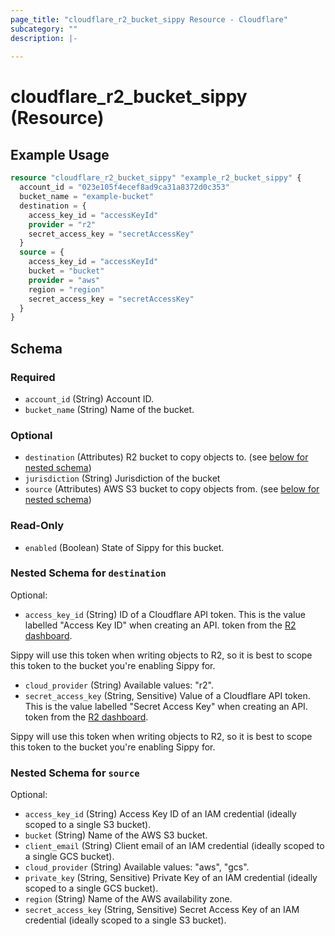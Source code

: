 ```yaml
---
page_title: "cloudflare_r2_bucket_sippy Resource - Cloudflare"
subcategory: ""
description: |-
  
---
```


# cloudflare_r2_bucket_sippy (Resource)



## Example Usage

```terraform
resource "cloudflare_r2_bucket_sippy" "example_r2_bucket_sippy" {
  account_id = "023e105f4ecef8ad9ca31a8372d0c353"
  bucket_name = "example-bucket"
  destination = {
    access_key_id = "accessKeyId"
    provider = "r2"
    secret_access_key = "secretAccessKey"
  }
  source = {
    access_key_id = "accessKeyId"
    bucket = "bucket"
    provider = "aws"
    region = "region"
    secret_access_key = "secretAccessKey"
  }
}
```

<!-- schema generated by tfplugindocs -->
## Schema

### Required

- `account_id` (String) Account ID.
- `bucket_name` (String) Name of the bucket.

### Optional

- `destination` (Attributes) R2 bucket to copy objects to. (see [below for nested schema](#nestedatt--destination))
- `jurisdiction` (String) Jurisdiction of the bucket
- `source` (Attributes) AWS S3 bucket to copy objects from. (see [below for nested schema](#nestedatt--source))

### Read-Only

- `enabled` (Boolean) State of Sippy for this bucket.

<a id="nestedatt--destination"></a>
### Nested Schema for `destination`

Optional:

- `access_key_id` (String) ID of a Cloudflare API token.
This is the value labelled "Access Key ID" when creating an API.
token from the [R2 dashboard](https://dash.cloudflare.com/?to=/:account/r2/api-tokens).

Sippy will use this token when writing objects to R2, so it is
best to scope this token to the bucket you're enabling Sippy for.
- `cloud_provider` (String) Available values: "r2".
- `secret_access_key` (String, Sensitive) Value of a Cloudflare API token.
This is the value labelled "Secret Access Key" when creating an API.
token from the [R2 dashboard](https://dash.cloudflare.com/?to=/:account/r2/api-tokens).

Sippy will use this token when writing objects to R2, so it is
best to scope this token to the bucket you're enabling Sippy for.


<a id="nestedatt--source"></a>
### Nested Schema for `source`

Optional:

- `access_key_id` (String) Access Key ID of an IAM credential (ideally scoped to a single S3 bucket).
- `bucket` (String) Name of the AWS S3 bucket.
- `client_email` (String) Client email of an IAM credential (ideally scoped to a single GCS bucket).
- `cloud_provider` (String) Available values: "aws", "gcs".
- `private_key` (String, Sensitive) Private Key of an IAM credential (ideally scoped to a single GCS bucket).
- `region` (String) Name of the AWS availability zone.
- `secret_access_key` (String, Sensitive) Secret Access Key of an IAM credential (ideally scoped to a single S3 bucket).



